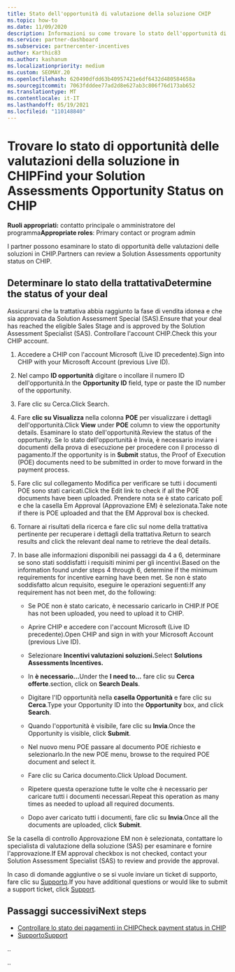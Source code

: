 ```yaml
---
title: Stato dell'opportunità di valutazione della soluzione CHIP
ms.topic: how-to
ms.date: 11/09/2020
description: Informazioni su come trovare lo stato dell'opportunità di valutazione della soluzione in Channel Incentives Platform (CHIP).
ms.service: partner-dashboard
ms.subservice: partnercenter-incentives
author: Karthic83
ms.author: kashanum
ms.localizationpriority: medium
ms.custom: SEOMAY.20
ms.openlocfilehash: 620490dfdd63b40957421e6df6432d480584658a
ms.sourcegitcommit: 7063fdddee77ad2d8e627ab3c806f76d173ab652
ms.translationtype: MT
ms.contentlocale: it-IT
ms.lasthandoff: 05/19/2021
ms.locfileid: "110148840"
---
```

# <a name="find-your-solution-assessments-opportunity-status-on-chip"></a><span data-ttu-id="45058-103">Trovare lo stato di opportunità delle valutazioni della soluzione in CHIP</span><span class="sxs-lookup"><span data-stu-id="45058-103">Find your Solution Assessments Opportunity Status on CHIP</span></span>

<span data-ttu-id="45058-104">**Ruoli appropriati:** contatto principale o amministratore del programma</span><span class="sxs-lookup"><span data-stu-id="45058-104">**Appropriate roles**: Primary contact or program admin</span></span>

<span data-ttu-id="45058-105">I partner possono esaminare lo stato di opportunità delle valutazioni delle soluzioni in CHIP.</span><span class="sxs-lookup"><span data-stu-id="45058-105">Partners can review a Solution Assessments opportunity status on CHIP.</span></span>

## <a name="determine-the-status-of-your-deal"></a><span data-ttu-id="45058-106">Determinare lo stato della trattativa</span><span class="sxs-lookup"><span data-stu-id="45058-106">Determine the status of your deal</span></span>

<span data-ttu-id="45058-107">Assicurarsi che la trattativa abbia raggiunto la fase di vendita idonea e che sia approvata da Solution Assessment Special (SAS).</span><span class="sxs-lookup"><span data-stu-id="45058-107">Ensure that your deal has reached the eligible Sales Stage and is approved by the Solution Assessment Specialist (SAS).</span></span> <span data-ttu-id="45058-108">Controllare l'account CHIP.</span><span class="sxs-lookup"><span data-stu-id="45058-108">Check this your CHIP account.</span></span>

1. <span data-ttu-id="45058-109">Accedere a CHIP con l'account Microsoft (Live ID precedente).</span><span class="sxs-lookup"><span data-stu-id="45058-109">Sign into CHIP with your Microsoft Account (previous Live ID).</span></span>
1. <span data-ttu-id="45058-110">Nel campo **ID opportunità** digitare o incollare il numero ID dell'opportunità.</span><span class="sxs-lookup"><span data-stu-id="45058-110">In the **Opportunity ID** field, type or paste the ID number of the opportunity.</span></span>
3. <span data-ttu-id="45058-111">Fare clic su Cerca.</span><span class="sxs-lookup"><span data-stu-id="45058-111">Click Search.</span></span>

1. <span data-ttu-id="45058-112">Fare **clic su Visualizza** nella colonna **POE** per visualizzare i dettagli dell'opportunità.</span><span class="sxs-lookup"><span data-stu-id="45058-112">Click **View** under **POE** column to view the opportunity details.</span></span> <span data-ttu-id="45058-113">Esaminare lo stato dell'opportunità.</span><span class="sxs-lookup"><span data-stu-id="45058-113">Review the status of the opportunity.</span></span> <span data-ttu-id="45058-114">Se lo stato  dell'opportunità è Invia, è necessario inviare i documenti della prova di esecuzione per procedere con il processo di pagamento.</span><span class="sxs-lookup"><span data-stu-id="45058-114">If the opportunity is in **Submit** status, the Proof of Execution (POE) documents need to be submitted in order to move forward in the payment process.</span></span>
 
1. <span data-ttu-id="45058-115">Fare clic sul collegamento Modifica per verificare se tutti i documenti POE sono stati caricati.</span><span class="sxs-lookup"><span data-stu-id="45058-115">Click the Edit link to check if all the POE documents have been uploaded.</span></span> <span data-ttu-id="45058-116">Prendere nota se è stato caricato poE e che la casella Em Approval (Approvazione EM) è selezionata.</span><span class="sxs-lookup"><span data-stu-id="45058-116">Take note if there is POE uploaded and that the EM Approval box is checked.</span></span>
 
1. <span data-ttu-id="45058-117">Tornare ai risultati della ricerca e fare clic sul nome della trattativa pertinente per recuperare i dettagli della trattativa.</span><span class="sxs-lookup"><span data-stu-id="45058-117">Return to search results and click the relevant deal name to retrieve the deal details.</span></span> 

1. <span data-ttu-id="45058-118">In base alle informazioni disponibili nei passaggi da 4 a 6, determinare se sono stati soddisfatti i requisiti minimi per gli incentivi.</span><span class="sxs-lookup"><span data-stu-id="45058-118">Based on the information found under steps 4 through 6, determine if the minimum requirements for incentive earning have been met.</span></span> <span data-ttu-id="45058-119">Se non è stato soddisfatto alcun requisito, eseguire le operazioni seguenti:</span><span class="sxs-lookup"><span data-stu-id="45058-119">If any requirement has not been met, do the following:</span></span>
 
     - <span data-ttu-id="45058-120">Se POE non è stato caricato, è necessario caricarlo in CHIP.</span><span class="sxs-lookup"><span data-stu-id="45058-120">If POE has not been uploaded, you need to upload it to CHIP.</span></span>
 
     - <span data-ttu-id="45058-121">Aprire CHIP e accedere con l'account Microsoft (Live ID precedente).</span><span class="sxs-lookup"><span data-stu-id="45058-121">Open CHIP and sign in with your Microsoft Account (previous Live ID).</span></span>
 
     - <span data-ttu-id="45058-122">Selezionare **Incentivi valutazioni soluzioni.**</span><span class="sxs-lookup"><span data-stu-id="45058-122">Select **Solutions Assessments Incentives.**</span></span>

     - <span data-ttu-id="45058-123">In **è necessario...**</span><span class="sxs-lookup"><span data-stu-id="45058-123">Under the **I need to…**</span></span> <span data-ttu-id="45058-124">fare clic su **Cerca offerte**.</span><span class="sxs-lookup"><span data-stu-id="45058-124">section, click on **Search Deals**.</span></span>

     - <span data-ttu-id="45058-125">Digitare l'ID opportunità nella **casella Opportunità** e fare clic su **Cerca**.</span><span class="sxs-lookup"><span data-stu-id="45058-125">Type your Opportunity ID into the **Opportunity** box, and click **Search**.</span></span>

     - <span data-ttu-id="45058-126">Quando l'opportunità è visibile, fare clic su **Invia**.</span><span class="sxs-lookup"><span data-stu-id="45058-126">Once the Opportunity is visible, click **Submit**.</span></span>
  
     - <span data-ttu-id="45058-127">Nel nuovo menu POE passare al documento POE richiesto e selezionarlo.</span><span class="sxs-lookup"><span data-stu-id="45058-127">In the new POE menu, browse to the required POE document and select it.</span></span>

     - <span data-ttu-id="45058-128">Fare clic su Carica documento.</span><span class="sxs-lookup"><span data-stu-id="45058-128">Click Upload Document.</span></span>

     - <span data-ttu-id="45058-129">Ripetere questa operazione tutte le volte che è necessario per caricare tutti i documenti necessari.</span><span class="sxs-lookup"><span data-stu-id="45058-129">Repeat this operation as many times as needed to upload all required documents.</span></span>

     - <span data-ttu-id="45058-130">Dopo aver caricato tutti i documenti, fare clic su **Invia**.</span><span class="sxs-lookup"><span data-stu-id="45058-130">Once all the documents are uploaded, click **Submit**.</span></span>

<span data-ttu-id="45058-131">Se la casella di controllo Approvazione EM non è selezionata, contattare lo specialista di valutazione della soluzione (SAS) per esaminare e fornire l'approvazione.</span><span class="sxs-lookup"><span data-stu-id="45058-131">If EM approval checkbox is not checked, contact your Solution Assessment Specialist (SAS) to review and provide the approval.</span></span>
 
<span data-ttu-id="45058-132">In caso di domande aggiuntive o se si vuole inviare un ticket di supporto, fare clic su [Supporto](report-problems-with-partner-center.md).</span><span class="sxs-lookup"><span data-stu-id="45058-132">If you have additional questions or would like to submit a support ticket, click [Support](report-problems-with-partner-center.md).</span></span>

## <a name="next-steps"></a><span data-ttu-id="45058-133">Passaggi successivi</span><span class="sxs-lookup"><span data-stu-id="45058-133">Next steps</span></span>

- [<span data-ttu-id="45058-134">Controllare lo stato dei pagamenti in CHIP</span><span class="sxs-lookup"><span data-stu-id="45058-134">Check payment status in CHIP</span></span>](chip-payment-status.md)
- [<span data-ttu-id="45058-135">Supporto</span><span class="sxs-lookup"><span data-stu-id="45058-135">Support</span></span>](report-problems-with-partner-center.md)

<span data-ttu-id="45058-136">.</span><span class="sxs-lookup"><span data-stu-id="45058-136">.</span></span>




<span data-ttu-id="45058-137">.</span><span class="sxs-lookup"><span data-stu-id="45058-137">.</span></span>





